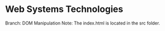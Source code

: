 # Web Systems Technologies

Branch: DOM Manipulation
Note: The index.html is located in the src folder.
